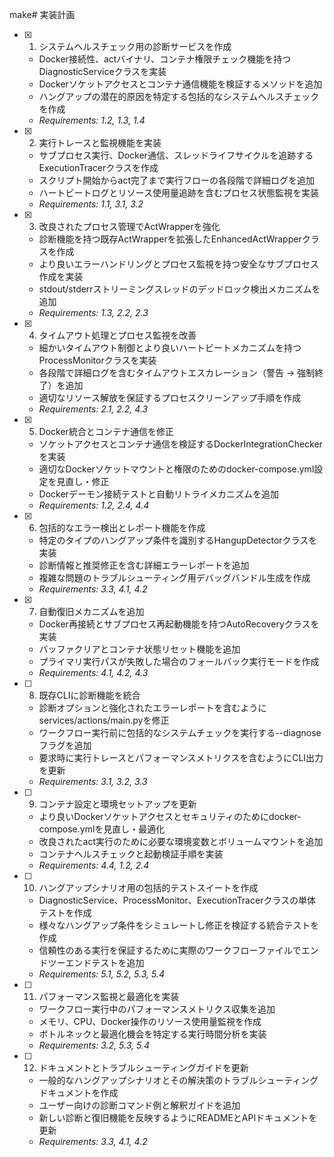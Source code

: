 make# 実装計画

- [x] 1. システムヘルスチェック用の診断サービスを作成
  - Docker接続性、actバイナリ、コンテナ権限チェック機能を持つDiagnosticServiceクラスを実装
  - Dockerソケットアクセスとコンテナ通信機能を検証するメソッドを追加
  - ハングアップの潜在的原因を特定する包括的なシステムヘルスチェックを作成
  - _Requirements: 1.2, 1.3, 1.4_

- [x] 2. 実行トレースと監視機能を実装
  - サブプロセス実行、Docker通信、スレッドライフサイクルを追跡するExecutionTracerクラスを作成
  - スクリプト開始からact完了まで実行フローの各段階で詳細ログを追加
  - ハートビートログとリソース使用量追跡を含むプロセス状態監視を実装
  - _Requirements: 1.1, 3.1, 3.2_

- [x] 3. 改良されたプロセス管理でActWrapperを強化
  - 診断機能を持つ既存ActWrapperを拡張したEnhancedActWrapperクラスを作成
  - より良いエラーハンドリングとプロセス監視を持つ安全なサブプロセス作成を実装
  - stdout/stderrストリーミングスレッドのデッドロック検出メカニズムを追加
  - _Requirements: 1.3, 2.2, 2.3_

- [x] 4. タイムアウト処理とプロセス監視を改善
  - 細かいタイムアウト制御とより良いハートビートメカニズムを持つProcessMonitorクラスを実装
  - 各段階で詳細ログを含むタイムアウトエスカレーション（警告 -> 強制終了）を追加
  - 適切なリソース解放を保証するプロセスクリーンアップ手順を作成
  - _Requirements: 2.1, 2.2, 4.3_

- [x] 5. Docker統合とコンテナ通信を修正
  - ソケットアクセスとコンテナ通信を検証するDockerIntegrationCheckerを実装
  - 適切なDockerソケットマウントと権限のためのdocker-compose.yml設定を見直し・修正
  - Dockerデーモン接続テストと自動リトライメカニズムを追加
  - _Requirements: 1.2, 2.4, 4.4_

- [x] 6. 包括的なエラー検出とレポート機能を作成
  - 特定のタイプのハングアップ条件を識別するHangupDetectorクラスを実装
  - 診断情報と推奨修正を含む詳細エラーレポートを追加
  - 複雑な問題のトラブルシューティング用デバッグバンドル生成を作成
  - _Requirements: 3.3, 4.1, 4.2_

- [x] 7. 自動復旧メカニズムを追加
  - Docker再接続とサブプロセス再起動機能を持つAutoRecoveryクラスを実装
  - バッファクリアとコンテナ状態リセット機能を追加
  - プライマリ実行パスが失敗した場合のフォールバック実行モードを作成
  - _Requirements: 4.1, 4.2, 4.3_

- [ ] 8. 既存CLIに診断機能を統合
  - 診断オプションと強化されたエラーレポートを含むようにservices/actions/main.pyを修正
  - ワークフロー実行前に包括的なシステムチェックを実行する--diagnoseフラグを追加
  - 要求時に実行トレースとパフォーマンスメトリクスを含むようにCLI出力を更新
  - _Requirements: 3.1, 3.2, 3.3_

- [ ] 9. コンテナ設定と環境セットアップを更新
  - より良いDockerソケットアクセスとセキュリティのためにdocker-compose.ymlを見直し・最適化
  - 改良されたact実行のために必要な環境変数とボリュームマウントを追加
  - コンテナヘルスチェックと起動検証手順を実装
  - _Requirements: 4.4, 1.2, 2.4_

- [ ] 10. ハングアップシナリオ用の包括的テストスイートを作成
  - DiagnosticService、ProcessMonitor、ExecutionTracerクラスの単体テストを作成
  - 様々なハングアップ条件をシミュレートし修正を検証する統合テストを作成
  - 信頼性のある実行を保証するために実際のワークフローファイルでエンドツーエンドテストを追加
  - _Requirements: 5.1, 5.2, 5.3, 5.4_

- [ ] 11. パフォーマンス監視と最適化を実装
  - ワークフロー実行中のパフォーマンスメトリクス収集を追加
  - メモリ、CPU、Docker操作のリソース使用量監視を作成
  - ボトルネックと最適化機会を特定する実行時間分析を実装
  - _Requirements: 3.2, 5.3, 5.4_

- [ ] 12. ドキュメントとトラブルシューティングガイドを更新
  - 一般的なハングアップシナリオとその解決策のトラブルシューティングドキュメントを作成
  - ユーザー向けの診断コマンド例と解釈ガイドを追加
  - 新しい診断と復旧機能を反映するようにREADMEとAPIドキュメントを更新
  - _Requirements: 3.3, 4.1, 4.2_
